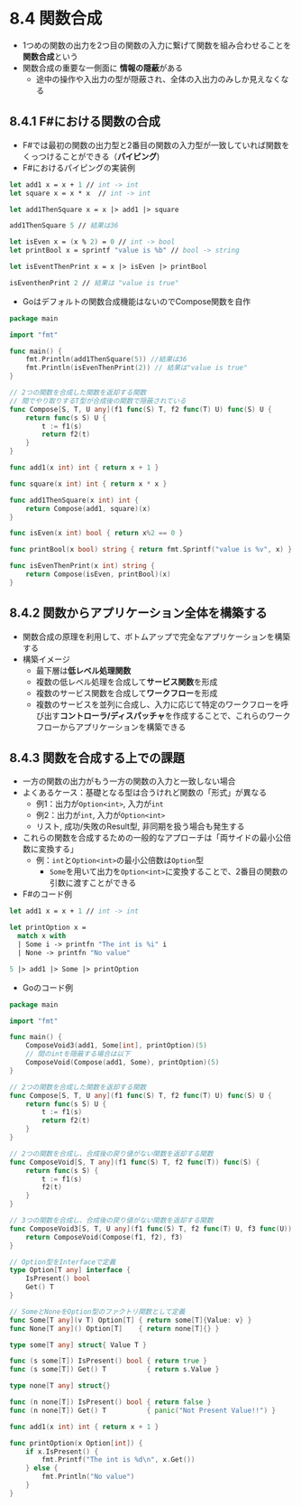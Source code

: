 # 8.4 関数合成
- 1つめの関数の出力を2つ目の関数の入力に繋げて関数を組み合わせることを**関数合成**という
- 関数合成の重要な一側面に **情報の隠蔽**がある
	- 途中の操作や入出力の型が隠蔽され、全体の入出力のみしか見えなくなる
## 8.4.1 F#における関数の合成
- F#では最初の関数の出力型と2番目の関数の入力型が一致していれば関数をくっつけることができる（**パイピング**)
- F#におけるパイピングの実装例
```fsharp
let add1 x = x + 1 // int -> int
let square x = x * x  // int -> int

let add1ThenSquare x = x |> add1 |> square

add1ThenSquare 5 // 結果は36
```
```fsharp
let isEven x = (x % 2) = 0 // int -> bool
let printBool x = sprintf "value is %b" // bool -> string

let isEventThenPrint x = x |> isEven |> printBool

isEventhenPrint 2 // 結果は "value is true"
```
- Goはデフォルトの関数合成機能はないのでCompose関数を自作
```go
package main

import "fmt"

func main() {
	fmt.Println(add1ThenSquare(5)) //結果は36
	fmt.Println(isEvenThenPrint(2)) // 結果は"value is true"
}

// 2つの関数を合成した関数を返却する関数
// 間でやり取りするT型が合成後の関数で隠蔽されている
func Compose[S, T, U any](f1 func(S) T, f2 func(T) U) func(S) U {
	return func(s S) U {
		t := f1(s)
		return f2(t)
	}
}

func add1(x int) int { return x + 1 }

func square(x int) int { return x * x }

func add1ThenSquare(x int) int {
	return Compose(add1, square)(x)
}

func isEven(x int) bool { return x%2 == 0 }

func printBool(x bool) string { return fmt.Sprintf("value is %v", x) }

func isEvenThenPrint(x int) string {
	return Compose(isEven, printBool)(x)
}
```
## 8.4.2 関数からアプリケーション全体を構築する
- 関数合成の原理を利用して、ボトムアップで完全なアプリケーションを構築する
- 構築イメージ
	- 最下層は**低レベル処理関数**
	- 複数の低レベル処理を合成して**サービス関数**を形成
	- 複数のサービス関数を合成して**ワークフロー**を形成
	- 複数のサービスを並列に合成し、入力に応じて特定のワークフローを呼び出す**コントローラ/ディスパッチャ**を作成することで、これらのワークフローからアプリケーションを構築できる
## 8.4.3 関数を合成する上での課題
- 一方の関数の出力がもう一方の関数の入力と一致しない場合
- よくあるケース：基礎となる型は合うけれど関数の「形式」が異なる
	- 例1：出力が`Option<int>`, 入力が`int`
	- 例2：出力が`int`, 入力が`Option<int>`
	- リスト, 成功/失敗のResult型, 非同期を扱う場合も発生する
- これらの関数を合成するための一般的なアプローチは「両サイドの最小公倍数に変換する」
	- 例：`int`と`Option<int>`の最小公倍数は`Option`型
		- `Some`を用いて出力を`Option<int>`に変換することで、2番目の関数の引数に渡すことができる
- F#のコード例
```fsharp
let add1 x = x + 1 // int -> int

let printOption x = 
  match x with
  | Some i -> printfn "The int is %i" i
  | None -> printfn "No value"

5 |> add1 |> Some |> printOption
```
- Goのコード例
```go
package main

import "fmt"

func main() {
	ComposeVoid3(add1, Some[int], printOption)(5)
	// 間のintを隠蔽する場合は以下
	ComposeVoid(Compose(add1, Some), printOption)(5)
}

// 2つの関数を合成した関数を返却する関数
func Compose[S, T, U any](f1 func(S) T, f2 func(T) U) func(S) U {
	return func(s S) U {
		t := f1(s)
		return f2(t)
	}
}

// 2つの関数を合成し、合成後の戻り値がない関数を返却する関数
func ComposeVoid[S, T any](f1 func(S) T, f2 func(T)) func(S) {
	return func(s S) {
		t := f1(s)
		f2(t)
	}
}

// 3つの関数を合成し、合成後の戻り値がない関数を返却する関数
func ComposeVoid3[S, T, U any](f1 func(S) T, f2 func(T) U, f3 func(U)) func(S) {
	return ComposeVoid(Compose(f1, f2), f3)
}

// Option型をInterfaceで定義
type Option[T any] interface {
	IsPresent() bool
	Get() T
}

// SomeとNoneをOption型のファクトリ関数として定義
func Some[T any](v T) Option[T] { return some[T]{Value: v} }
func None[T any]() Option[T]    { return none[T]{} }

type some[T any] struct{ Value T }

func (s some[T]) IsPresent() bool { return true }
func (s some[T]) Get() T          { return s.Value }

type none[T any] struct{}

func (n none[T]) IsPresent() bool { return false }
func (n none[T]) Get() T          { panic("Not Present Value!!") }

func add1(x int) int { return x + 1 }

func printOption(x Option[int]) {
	if x.IsPresent() {
		fmt.Printf("The int is %d\n", x.Get())
	} else {
		fmt.Println("No value")
	}
}
```

